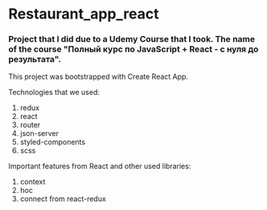 # Restaurant_app_react

### Project that I did due to a Udemy Course that I took. The name of the course "Полный курс по JavaScript + React - с нуля до результата".
This project was bootstrapped with Create React App.

Technologies that we used:
1. redux
3. react
4. router
5. json-server
6. styled-components
7. scss

Important features from React and other used libraries:
1. context
2. hoc
3. connect from react-redux
